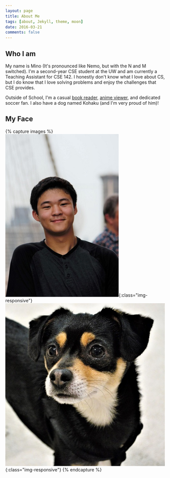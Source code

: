 ```yaml
---
layout: page
title: About Me
tags: [about, Jekyll, theme, moon]
date: 2016-03-21
comments: false
---
```

    
## Who I am

My name is Mino (It's pronounced like Nemo, but with the N and M switched). I'm a second-year CSE student at the UW
and am currently a Teaching Assistant for CSE 142. I honestly don't know what I love about CS, but I do know that 
I love solving problems and enjoy the challenges that CSE provides. 

Outside of School, I'm a casual <a href="https://www.goodreads.com/user/show/67088130-mino-nakura">book reader</a>, 
<a href="https://myanimelist.net/profile/cra_a_azy">anime viewer</a>, and dedicated soccer fan. I also have a dog
named Kohaku (and I'm very proud of him)!


## My Face

{% capture images %}
    ![myface](mino_nakurafan.jpg){:class="img-responsive"}
    ![kohaku](kohaku.jpg){:class="img-responsive"}
{% endcapture %}

